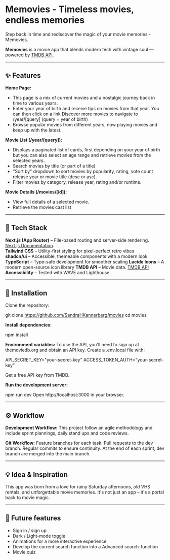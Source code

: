 # Memovies - Timeless movies, endless memories
Step back in time and rediscover the magic of your movie memories - Memovies.

**Memovies** is a movie app that blends modern tech with vintage soul — powered by [TMDB API](https://www.themoviedb.org/).

---

## ✨ Features

**Home Page:** 
- This page is a mix of current movies and a nostalgic journey back in time to various years.
- Enter your year of birth and receive tips on movies from that year. You can then click on a link Discover more movies to navigate to /year/[query] (query = year of birth)
- Browse popular movies from different years, now playing movies and keep up with the latest.

**Movie List (/year/[query]):**
- Displays a paginated list of cards, first depending on your year of birth but you can also select an age range and retrieve movies from the selected years.
- Search movies by title (or part of a title)
- "Sort by" dropdown to sort movies by popularity, rating, vote count release year or movie title (desc or asc).
- Filter movies by category, release year, rating and/or runtime. 

**Movie Details (/movies/[id]):** 
- View full details of a selected movie.
- Retrieve the movies cast list

---

## 🔧 Tech Stack

**Next.js (App Router)** – File-based routing and server-side rendering. [Next.js Documentation](https://nextjs.org/docs).  
**Tailwind CSS** – Utility-first styling for pixel-perfect retro vibes  
**shadcn/ui** – Accessible, themeable components with a modern look  
**TypeScript** – Type-safe development for smoother scaling 
**Lucide Icons** – A modern open-source icon library
**TMDB API** – Movie data. [TMDB API](https://www.themoviedb.org/documentation/api)  
**Accessibility** – Tested with WAVE and Lighthouse.

---

## 🚀 Installation
Clone the repository:

git clone https://github.com/SandraHKannerberg/movies
cd movies

**Install dependencies:**

npm install

**Environment variables:**
To use the API, you'll need to sign up at themoviedb.org and obtain an API key.
Create a .env.local file with:

API_SECRET_KEY="your-secret-key"
ACCESS_TOKEN_AUTH="your-secret-key"

Get a free API key from TMDB.

**Run the development server:**

npm run dev
Open http://localhost:3000 in your browser.

---

## ⚙️ Workflow

**Development Workflow:**
This project follow an agile methodology and include sprint plannings, daily stand ups and code reviews.

**Git Workflow:**
Feature branches for each task.
Pull requests to the dev branch.
Regular commits to ensure continuity.
At the end of each sprint, dev branch are merged into the main branch.

---

## 💡 Idea & Inspiration
This app was born from a love for rainy Saturday afternoons, old VHS rentals, and unforgettable movie memories.
It's not just an app – it's a portal back to movie magic.

---

## 🔮 Future features
- Sign in / sign up
- Dark / Light-mode toggle
- Animations for a more interactive experience
- Develop the current search function into a Advanced search-function
- Movie quiz
